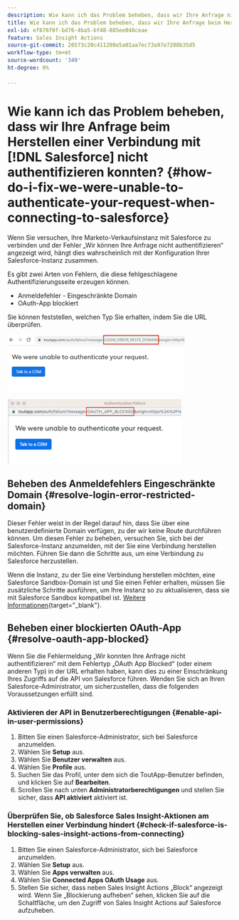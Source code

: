 ```yaml
---
description: Wie kann ich das Problem beheben, dass wir Ihre Anfrage nicht authentifizieren konnten, als wir eine Verbindung zu Salesforce herstellen - Marketo-Dokumente - Produktdokumentation
title: Wie kann ich das Problem beheben, dass wir Ihre Anfrage beim Herstellen einer Verbindung mit Salesforce nicht authentifizieren konnten?
exl-id: ef876f0f-bd76-4ba5-bf48-885ee048ceae
feature: Sales Insight Actions
source-git-commit: 26573c20c411208e5a01aa7ec73a97e7208b35d5
workflow-type: tm+mt
source-wordcount: '349'
ht-degree: 0%

---
```


# Wie kann ich das Problem beheben, dass wir Ihre Anfrage beim Herstellen einer Verbindung mit [!DNL Salesforce] nicht authentifizieren konnten? {#how-do-i-fix-we-were-unable-to-authenticate-your-request-when-connecting-to-salesforce}

Wenn Sie versuchen, Ihre Marketo-Verkaufsinstanz mit Salesforce zu verbinden und der Fehler „Wir können Ihre Anfrage nicht authentifizieren“ angezeigt wird, hängt dies wahrscheinlich mit der Konfiguration Ihrer Salesforce-Instanz zusammen.

Es gibt zwei Arten von Fehlern, die diese fehlgeschlagene Authentifizierungsseite erzeugen können.

* Anmeldefehler - Eingeschränkte Domain
* OAuth-App blockiert

Sie können feststellen, welchen Typ Sie erhalten, indem Sie die URL überprüfen.

![](assets/how-do-i-fix-we-were-unable-to-authenticate-1.png)

![](assets/how-do-i-fix-we-were-unable-to-authenticate-2.png)

## Beheben des Anmeldefehlers Eingeschränkte Domain {#resolve-login-error-restricted-domain}

Dieser Fehler weist in der Regel darauf hin, dass Sie über eine benutzerdefinierte Domain verfügen, zu der wir keine Route durchführen können. Um diesen Fehler zu beheben, versuchen Sie, sich bei der Salesforce-Instanz anzumelden, mit der Sie eine Verbindung herstellen möchten. Führen Sie dann die Schritte aus, um eine Verbindung zu Salesforce herzustellen.

Wenn die Instanz, zu der Sie eine Verbindung herstellen möchten, eine Salesforce Sandbox-Domain ist und Sie einen Fehler erhalten, müssen Sie zusätzliche Schritte ausführen, um Ihre Instanz so zu aktualisieren, dass sie mit Salesforce Sandbox kompatibel ist. [Weitere Informationen](/help/marketo/product-docs/marketo-sales-insight/actions/crm/salesforce-integration/set-up-a-sales-insight-actions-sandbox.md){target="_blank"}.

## Beheben einer blockierten OAuth-App {#resolve-oauth-app-blocked}

Wenn Sie die Fehlermeldung „Wir konnten Ihre Anfrage nicht authentifizieren“ mit dem Fehlertyp „OAuth App Blocked“ (oder einem anderen Typ) in der URL erhalten haben, kann dies zu einer Einschränkung Ihres Zugriffs auf die API von Salesforce führen. Wenden Sie sich an Ihren Salesforce-Administrator, um sicherzustellen, dass die folgenden Voraussetzungen erfüllt sind.

### Aktivieren der API in Benutzerberechtigungen {#enable-api-in-user-permissions}

1. Bitten Sie einen Salesforce-Administrator, sich bei Salesforce anzumelden.
1. Wählen Sie **Setup** aus.
1. Wählen Sie **Benutzer verwalten** aus.
1. Wählen Sie **Profile** aus.
1. Suchen Sie das Profil, unter dem sich die ToutApp-Benutzer befinden, und klicken Sie auf **Bearbeiten**.
1. Scrollen Sie nach unten **Administratorberechtigungen** und stellen Sie sicher, dass **API aktiviert** aktiviert ist.

### Überprüfen Sie, ob Salesforce Sales Insight-Aktionen am Herstellen einer Verbindung hindert {#check-if-salesforce-is-blocking-sales-insight-actions-from-connecting}

1. Bitten Sie einen Salesforce-Administrator, sich bei Salesforce anzumelden.
1. Wählen Sie **Setup** aus.
1. Wählen Sie **Apps verwalten** aus.
1. Wählen Sie **Connected Apps OAuth Usage** aus.
1. Stellen Sie sicher, dass neben Sales Insight Actions „Block“ angezeigt wird. Wenn Sie „Blockierung aufheben“ sehen, klicken Sie auf die Schaltfläche, um den Zugriff von Sales Insight Actions auf Salesforce aufzuheben.
